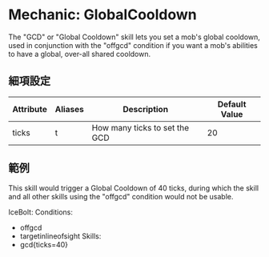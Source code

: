 Mechanic: GlobalCooldown
========================

The "GCD" or "Global Cooldown" skill lets you set a mob's global
cooldown, used in conjunction with the "offgcd" condition if you want a
mob's abilities to have a global, over-all shared cooldown.

細項設定
----------

| Attribute | Aliases | Description   | Default Value |
|-----------|---------|-------------------------------|---------------|
| ticks | t   | How many ticks to set the GCD | 20|

  

範例
--------

This skill would trigger a Global Cooldown of 40 ticks, during which the
skill and all other skills using the "offgcd" condition would not be
usable.

  IceBolt:
Conditions:
- offgcd
- targetinlineofsight
Skills:
- gcd{ticks=40}
